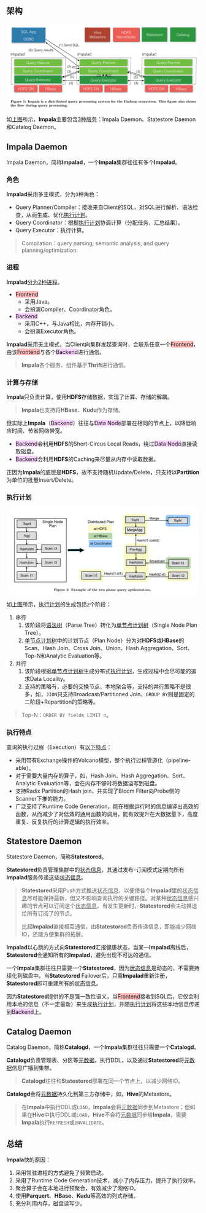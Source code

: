 ## 架构

<img src="../images/9/impala_query_processing.png" style="zoom:50%;" />

如[上图](https://www.cidrdb.org/cidr2015/Papers/CIDR15_Paper28.pdf)所示，**Impala**主要包含[3种服务](https://blog.csdn.net/weixin_39666736/article/details/118090375)：Impala Daemon、Statestore Daemon和Catalog Daemon。



## Impala Daemon

Impala Daemon，简称**Impalad**，一个**Impala**集群往往有多个**Impalad**。

### 角色

**Impalad**采用多主模式，分为`3`种角色：

- Query Planner/Compiler：接收来自Client的SQL，对SQL进行解析、语法检查，从而生成、优化<u>执行计划</u>。
- Query Coordinator：根据<u>执行计划</u>协调计算（分配任务，汇总结果）。
- Query Executor：执行计算。

> Compilation：query parsing, semantic analysis, and query planning/optimization.

### 进程

**Impalad**[分为2种进程](https://blog.csdn.net/novelly/article/details/16974945)。

- <span style=background:#ffb8b8>Frontend</span>
  - 采用Java。
  - 会扮演Compiler、Coordinator角色。
- <span style=background:#f8d2ff>Backend</span>
  - 采用C++，与Java相比，内存开销小。
  - 会扮演Executor角色。

**Impalad**采用无主模式，当Client向集群发起查询时，会联系任意一个<span style=background:#ffb8b8>Frontend</span>，由该<span style=background:#ffb8b8>Frontend</span>与各个<span style=background:#f8d2ff>Backend</span>进行通信。

> **Impala**各个服务、组件基于**Thrift**进行通信。

### 计算与存储

**Impala**只负责计算，使用**HDFS**存储数据，实现了计算、存储的解耦。

> **Impala**也支持将**HBase**、**Kudu**作为存储。

但实际上**Impala**（<span style=background:#f8d2ff>Backend</span>）往往与<span style=background:#f8d2ff>Data Node</span>部署在相同的节点上，以降低响应时间、节省网络带宽。

- <span style=background:#f8d2ff>Backend</span>会利用**HDFS**的Short-Circus Local Reads，绕过<span style=background:#f8d2ff>Data Node</span>直接读取磁盘。
- <span style=background:#f8d2ff>Backend</span>会利用**HDFS**的Caching来尽量从内存中读取数据。

正因为**Impala**的底层是**HDFS**，故不支持随机Update/Delete，只支持以**Partition**为单位的批量Insert/Delete。

### 执行计划

![](../images/9/impala_2_phase_query_optimization.png)

如[上图](https://www.cidrdb.org/cidr2015/Papers/CIDR15_Paper28.pdf)所示，<u>执行计划</u>的生成包括`2`个阶段：

1. 串行
   1. 该阶段将<u>语法树</u>（Parse Tree）转化为<u>单节点计划树</u>（Single Node Plan Tree）。
   2. <u>单节点计划树</u>中的计划节点（Plan Node）分为对**HDFS**或**HBase**的Scan、Hash Join、Cross Join、Union、Hash Aggregation、Sort、Top-N和Analytic Evaluation等。
2. 并行
   1. 该阶段根据<u>单节点计划树</u>生成分布式<u>执行计划</u>，生成过程中会尽可能的追求Data Locality。
   2. 支持的策略有，必要的交换节点、本地聚合等，支持的并行策略不是很多，如，`JION`只支持Broadcast/Partitioned Join、`GROUP BY`则是固定的二阶段+Repartition的策略等。

> Top-N：`ORDER BY fields LIMIT n`。

### 执行特点

查询的执行过程（Execution）有[以下特点](https://www.zhihu.com/question/391626341/answer/2692289312)：

- 采用带有Exchange操作的Volcano模型，整个执行过程管道化（pipeline-able）。
- 对于需要大量内存的算子，如，Hash Join、Hash Aggregation、Sort、Analytic Evaluation等，会在内存不够时将数据溢写到磁盘。
- 支持Radix Partition的Hash join，并实现了Bloom Filter向Probe侧的Scanner下推的能力。
- 广泛支持了Runtime Code Generation，能在根据运行时的信息编译出高效的函数，从而减少了对低效的通用函数的调用，能有效提升在大数据量下，高度重复、反复执行的计算逻辑的执行效率。



## Statestore Daemon

Statestore Daemon，简称**Statestored**。

**Statestored**负责管理集群中的<u>状态信息</u>，其通过发布-订阅模式定期向所有**Impalad**服务传递这些<u>状态信息</u>。

> **Statestored**采用Push方式推送<u>状态信息</u>，以便使各个**Impalad**里的<u>状态信息</u>尽可能保持最新，但又不影响查询执行的关键路径。对某种<u>状态信息</u>感兴趣的节点可以订阅这个<u>状态信息</u>，当发生更新时，**Statestored**会主动推送给所有订阅了的节点。
>
> 比起**Impalad**直接相互通信，由**Statestored**负责传递信息，即能减少网络IO，还能方便集群的拓展。
>

**Impalad**以心跳的方式向**Statestored**汇报健康状态，当某一**Impalad**离线后，**Statestored**会通知所有的**Impalad**，避免出现不可达的通信。

一个**Impala**集群往往只需要一个**Statestored**，因为<u>状态信息</u>是动态的，不需要持续化到磁盘中。当**Statestored** Failover后，只需**Impalad**重新注册，**Statestored**即可重建所有的<u>状态信息</u>。

因为**Statestored**提供的不是强一致性语义，当<span style=background:#ffb8b8>Frontend</span>接收到SQL后，它仅会利用本地的信息（不一定最新）来生成<u>执行计划</u>，并随<u>执行计划</u>将这些本地信息传递到<span style=background:#f8d2ff>Backend</span>上。



## Catalog Daemon

Catalog Daemon，简称**Catalogd**，一个**Impala**集群往往只需要一个**Catalogd**。

**Catalogd**负责管理表、分区等<u>元数据</u>，执行DDL，以及通过**Statestored**将<u>元数据</u>信息广播到集群。

> **Catalogd**往往和**Statestored**部署在同一个节点上，以减少网络IO。

**Catalogd**会将<u>元数据</u>持久化到第三方存储中，如，**Hive**的Metastore。

> 在**Impala**中执行DDL或`LOAD`，**Impala**会将<u>元数据</u>同步到Metastore；但如果在**Hive**中执行DDL或`LOAD`，**Hive**不会将<u>元数据</u>同步给**Impala**，需要**Impala**执行`REFRESH`或`INVALIDATE`。



## 总结

**Impala**快的原因：

1. 采用常驻进程的方式避免了频繁启动。
2. 采用了Runtime Code Generation技术，减小了内存压力，提升了执行效率。
3. 聚合算子会在本地进行预聚合，有效减少了网络IO。
4. 使用**Parquert**、**HBase**、**Kudu**等高效的列式存储。
5. 充分利用内存，磁盘读写少。
